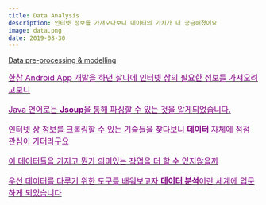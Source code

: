 ```yaml
---
title: Data Analysis
description: 인터넷 정보를 가져오다보니 데이터의 가치가 더 궁금해졌어요
image: data.png
date: 2019-08-30
---
```


<a href="https://github.com/hayleyshim/data_analysis">Data pre-processing & modelling


<font size="3" color="purple">
한창 Android App 개발을 하던 찰나에 인터넷 상의 필요한 정보를 가져오려고보니
<p>Java 언어로는 <b>Jsoup</b>을 통해 파싱할 수 있는 것을 알게되었습니다.
<p>인터넷 상 정보를 크롤링할 수 있는 기술들을 찾다보니 <b>데이터</b> 자체에 점점 관심이 가더라구요 
<p>이 데이터들을 가지고 뭔가 의미있는 작업을 더 할 수 있지않을까
<p>우선 데이터를 다루기 위한 도구를 배워보고자 <b>데이터 분석</b>이란 세계에 입문하게 되었습니다


